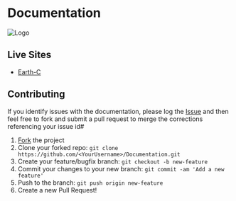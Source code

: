 # Documentation
![Logo](logo.png)

## Live Sites
* [Earth-C](https://insidetwoworlds.github.io/Documentation/Two%20Worlds/EarthC/)

## Contributing

If you identify issues with the documentation, please log the [Issue](https://github.com/insidetwoworlds/Documentation/issues) and then feel free to fork and submit a pull request to merge the corrections referencing your issue id#

 1. [Fork](https://github.com/insidetwoworlds/Documentation/fork) the project
 2. Clone your forked repo: `git clone https://github.com/<YourUsername>/Documentation.git`
 3. Create your feature/bugfix branch: `git checkout -b new-feature`
 4. Commit your changes to your new branch: `git commit -am 'Add a new feature'`
 5. Push to the branch: `git push origin new-feature`
 6. Create a new Pull Request!
